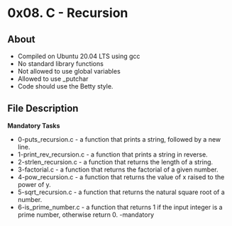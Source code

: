 # 0x08. C - Recursion
## About
- Compiled on Ubuntu 20.04 LTS using gcc
- No standard library functions
- Not allowed to use global variables
- Allowed to use _putchar
- Code should use the Betty style.
## File Description
**Mandatory Tasks**

- 0-puts_recursion.c - a function that prints a string, followed by a new line.
- 1-print_rev_recursion.c - a function that prints a string in reverse.
- 2-strlen_recursion.c - a function that returns the length of a string.
- 3-factorial.c - a function that returns the factorial of a given number.
- 4-pow_recursion.c - a function that returns the value of x raised to the power of y. 
- 5-sqrt_recursion.c - a function that returns the natural square root of a number.
- 6-is_prime_number.c - a function that returns 1 if the input integer is a prime number, otherwise return 0.
-mandatory
